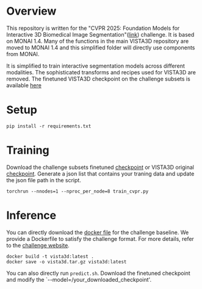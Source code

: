 <!--
Copyright (c) MONAI Consortium
Licensed under the Apache License, Version 2.0 (the "License");
you may not use this file except in compliance with the License.
You may obtain a copy of the License at
    http://www.apache.org/licenses/LICENSE-2.0
Unless required by applicable law or agreed to in writing, software
distributed under the License is distributed on an "AS IS" BASIS,
WITHOUT WARRANTIES OR CONDITIONS OF ANY KIND, either express or implied.
See the License for the specific language governing permissions and
limitations under the License.
-->

# Overview
This repository is written for the "CVPR 2025: Foundation Models for Interactive 3D Biomedical Image Segmentation"([link](https://www.codabench.org/competitions/5263/)) challenge. It 
is based on MONAI 1.4. Many of the functions in the main VISTA3D repository are moved to MONAI 1.4 and this simplified folder will directly use components from MONAI.

It is simplified to train interactive segmentation models across different modalities. The sophisticated transforms and recipes used for VISTA3D are removed. The finetuned VISTA3D checkpoint on the challenge subsets is available [here](https://drive.google.com/file/d/1r2KvHP_30nHR3LU7NJEdscVnlZ2hTtcd/view?usp=sharing)

# Setup
```
pip install -r requirements.txt
```

# Training
Download the challenge subsets finetuned [checkpoint](https://drive.google.com/file/d/1hQ8imaf4nNSg_43dYbPSJT0dr7JgAKWX/view?usp=sharing) or VISTA3D original [checkpoint]((https://drive.google.com/file/d/1DRYA2-AI-UJ23W1VbjqHsnHENGi0ShUl/view?usp=sharing)). Generate a json list that contains your traning data and update the json file path in the script.
```
torchrun --nnodes=1 --nproc_per_node=8 train_cvpr.py
```

# Inference
You can directly download the [docker file](https://drive.google.com/file/d/1r2KvHP_30nHR3LU7NJEdscVnlZ2hTtcd/view?usp=sharing) for the challenge baseline.
We provide a Dockerfile to satisfy the challenge format. For more details, refer to the [challenge website]((https://www.codabench.org/competitions/5263/)).
```
docker build -t vista3d:latest .
docker save -o vista3d.tar.gz vista3d:latest
```
You can also directly run `predict.sh`. Download the finetuned checkpoint and modify the `--model=/your_downloaded_checkpoint'.


